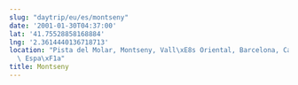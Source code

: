 ```yaml
---
slug: "daytrip/eu/es/montseny"
date: '2001-01-30T04:37:00'
lat: '41.75528858168884'
lng: '2.3614440136718713'
location: "Pista del Molar, Montseny, Vall\xE8s Oriental, Barcelona, Catalunya, 08469,\
  \ Espa\xF1a"
title: Montseny
---
```



